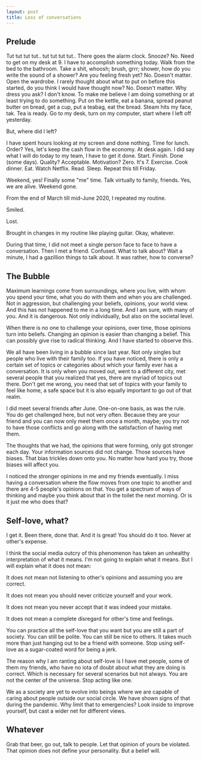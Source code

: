 ```yaml
---
layout: post
title: Loss of conversations
---
```

## Prelude

Tut tut tut tut.. tut tut tut tut.. There goes the alarm clock. Snooze? No. Need to get on my desk at 9. I have to accomplish something today. Walk from the bed to the bathroom. Take a shit, whoosh; brush, grrr; shower, how do you write the sound of a shower? Are you feeling fresh yet? No. Doesn't matter. Open the wardrobe. I rarely thought about what to put on before this started, do you think I would have thought now? No. Doesn't matter. Why dress you ask? I don't know. To make me believe I am doing something or at least trying to do something. Put on the kettle, eat a banana, spread peanut butter on bread, get a cup, put a teabag, eat the bread. Steam hits my face, tak. Tea is ready. Go to my desk, turn on my computer, start where I left off yesterday.

But, where did I left?

I have spent hours looking at my screen and done nothing. Time for lunch. Order? Yes, let's keep the cash flow in the economy. At desk again. I did say what I will do today to my team, I have to get it done. Start. Finish. Done (some days). Quality? Acceptable. Motivation? Zero. It's 7. Exercise. Cook dinner. Eat. Watch Netflix. Read. Sleep. Repeat this till Friday.

Weekend, yes! Finally some "me" time. Talk virtually to family, friends. Yes, we are alive. Weekend gone.

From the end of March till mid-June 2020, I repeated my routine.

Smiled.

Lost.

Brought in changes in my routine like playing guitar. Okay, whatever.

During that time, I did not meet a single person face to face to have a conversation. Then I met a friend. Confused. What to talk about? Wait a minute, I had a gazillion things to talk about. It was rather, how to converse?

## The Bubble

Maximum learnings come from surroundings, where you live, with whom you spend your time, what you do with them and when you are challenged. Not in aggression, but challenging your beliefs, opinions, your world view. And this has not happened to me in a long time. And I am sure, with many of you. And it is dangerous. Not only individually, but also on the societal level. 

When there is no one to challenge your opinions, over time, those opinions turn into beliefs. Changing an opinion is easier than changing a belief. This can possibly give rise to radical thinking. And I have started to observe this.

We all have been living in a bubble since last year. Not only singles but people who live with their family too. If you have noticed, there is only a certain set of topics or categories about which your family ever has a conversation. It is only when you moved out, went to a different city, met several people that you realized that yes, there are myriad of topics out there. Don't get me wrong, you need that set of topics with your family to feel like home, a safe space but it is also equally important to go out of that realm.

I did meet several friends after June. One-on-one basis, as was the rule. You do get challenged here, but not very often. Because they are your friend and you can now only meet them once a month, maybe; you try not to have those conflicts and go along with the satisfaction of having met them.

The thoughts that we had, the opinions that were forming, only got stronger each day. Your information sources did not change. Those sources have biases. That bias trickles down onto you. No matter how hard you try, those biases will affect you. 

I noticed the stronger opinions in me and my friends eventually. I miss having a conversation where the flow moves from one topic to another and there are 4-5 people's opinions on that. You get a spectrum of ways of thinking and maybe you think about that in the toilet the next morning. Or is it just me who does that?

## Self-love, what?

I get it. Been there, done that. And it is great! You should do it too. Never at other's expense.

I think the social media outcry of this phenomenon has taken an unhealthy interpretation of what it means. I'm not going to explain what it means. But I will explain what it does not mean:

It does not mean not listening to other's opinions and assuming you are correct.

It does not mean you should never criticize yourself and your work.

It does not mean you never accept that it was indeed your mistake.

It does not mean a complete disregard for other's time and feelings.

You can practice all the self-love that you want but you are still a part of society. You can still be polite. You can still be nice to others. It takes much more than just hanging out to be a friend with someone. Stop using self-love as a sugar-coated word for being a jerk.

The reason why I am ranting about self-love is I have met people, some of them my friends, who have no iota of doubt about what they are doing is correct. Which is necessary for several scenarios but not always. You are not the center of the universe. Stop acting like one.

We as a society are yet to evolve into beings where we are capable of caring about people outside our social circle. We have shown signs of that during the pandemic. Why limit that to emergencies? Look inside to improve yourself, but cast a wider net for different views.

## Whatever

Grab that beer, go out, talk to people. Let that opinion of yours be violated. That opinion does not define your personality. But a belief will.